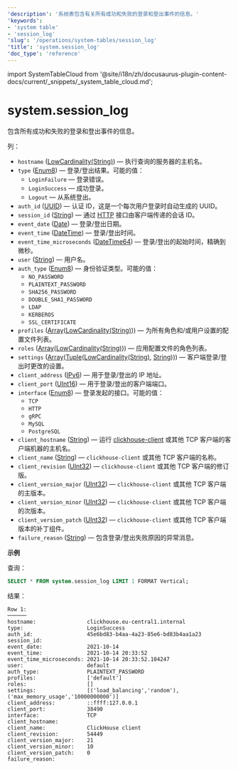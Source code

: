 ```yaml
---
'description': '系统表包含有关所有成功和失败的登录和登出事件的信息。'
'keywords':
- 'system table'
- 'session_log'
'slug': '/operations/system-tables/session_log'
'title': 'system.session_log'
'doc_type': 'reference'
---
```


import SystemTableCloud from '@site/i18n/zh/docusaurus-plugin-content-docs/current/_snippets/_system_table_cloud.md';


# system.session_log

<SystemTableCloud/>

包含所有成功和失败的登录和登出事件的信息。

列：

- `hostname` ([LowCardinality(String)](../../sql-reference/data-types/string.md)) — 执行查询的服务器的主机名。
- `type` ([Enum8](../../sql-reference/data-types/enum.md)) — 登录/登出结果。可能的值：
  - `LoginFailure` — 登录错误。
  - `LoginSuccess` — 成功登录。
  - `Logout` — 从系统登出。
- `auth_id` ([UUID](../../sql-reference/data-types/uuid.md)) — 认证 ID，这是一个每次用户登录时自动生成的 UUID。
- `session_id` ([String](../../sql-reference/data-types/string.md)) — 通过 [HTTP](../../interfaces/http.md) 接口由客户端传递的会话 ID。
- `event_date` ([Date](../../sql-reference/data-types/date.md)) — 登录/登出日期。
- `event_time` ([DateTime](../../sql-reference/data-types/datetime.md)) — 登录/登出时间。
- `event_time_microseconds` ([DateTime64](../../sql-reference/data-types/datetime64.md)) — 登录/登出的起始时间，精确到微秒。
- `user` ([String](../../sql-reference/data-types/string.md)) — 用户名。
- `auth_type` ([Enum8](../../sql-reference/data-types/enum.md)) — 身份验证类型。可能的值：
  - `NO_PASSWORD`
  - `PLAINTEXT_PASSWORD`
  - `SHA256_PASSWORD`
  - `DOUBLE_SHA1_PASSWORD`
  - `LDAP`
  - `KERBEROS`
  - `SSL_CERTIFICATE`
- `profiles` ([Array](../../sql-reference/data-types/array.md)([LowCardinality(String)](../../sql-reference/data-types/lowcardinality.md))) — 为所有角色和/或用户设置的配置文件列表。
- `roles` ([Array](../../sql-reference/data-types/array.md)([LowCardinality(String)](../../sql-reference/data-types/lowcardinality.md))) — 应用配置文件的角色列表。
- `settings` ([Array](../../sql-reference/data-types/array.md)([Tuple](../../sql-reference/data-types/tuple.md)([LowCardinality(String)](../../sql-reference/data-types/lowcardinality.md), [String](../../sql-reference/data-types/string.md)))) — 客户端登录/登出时更改的设置。
- `client_address` ([IPv6](../../sql-reference/data-types/ipv6.md)) — 用于登录/登出的 IP 地址。
- `client_port` ([UInt16](../../sql-reference/data-types/int-uint.md)) — 用于登录/登出的客户端端口。
- `interface` ([Enum8](../../sql-reference/data-types/enum.md)) — 登录发起的接口。可能的值：
  - `TCP`
  - `HTTP`
  - `gRPC`
  - `MySQL`
  - `PostgreSQL`
- `client_hostname` ([String](../../sql-reference/data-types/string.md)) — 运行 [clickhouse-client](../../interfaces/cli.md) 或其他 TCP 客户端的客户端机器的主机名。
- `client_name` ([String](../../sql-reference/data-types/string.md)) — `clickhouse-client` 或其他 TCP 客户端的名称。
- `client_revision` ([UInt32](../../sql-reference/data-types/int-uint.md)) — `clickhouse-client` 或其他 TCP 客户端的修订版。
- `client_version_major` ([UInt32](../../sql-reference/data-types/int-uint.md)) — `clickhouse-client` 或其他 TCP 客户端的主版本。
- `client_version_minor` ([UInt32](../../sql-reference/data-types/int-uint.md)) — `clickhouse-client` 或其他 TCP 客户端的次版本。
- `client_version_patch` ([UInt32](../../sql-reference/data-types/int-uint.md)) — `clickhouse-client` 或其他 TCP 客户端版本的补丁组件。
- `failure_reason` ([String](../../sql-reference/data-types/string.md)) — 包含登录/登出失败原因的异常消息。

**示例**

查询：

```sql
SELECT * FROM system.session_log LIMIT 1 FORMAT Vertical;
```

结果：

```text
Row 1:
──────
hostname:                clickhouse.eu-central1.internal
type:                    LoginSuccess
auth_id:                 45e6bd83-b4aa-4a23-85e6-bd83b4aa1a23
session_id:
event_date:              2021-10-14
event_time:              2021-10-14 20:33:52
event_time_microseconds: 2021-10-14 20:33:52.104247
user:                    default
auth_type:               PLAINTEXT_PASSWORD
profiles:                ['default']
roles:                   []
settings:                [('load_balancing','random'),('max_memory_usage','10000000000')]
client_address:          ::ffff:127.0.0.1
client_port:             38490
interface:               TCP
client_hostname:
client_name:             ClickHouse client
client_revision:         54449
client_version_major:    21
client_version_minor:    10
client_version_patch:    0
failure_reason:
```
